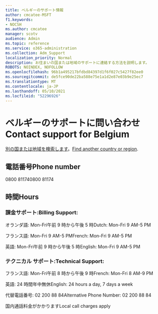```yaml
---
title: ベルギーのサポート情報
author: cmcatee-MSFT
f1.keywords:
- NOCSH
ms.author: cmcatee
manager: scotv
audience: Admin
ms.topic: reference
ms.service: o365-administration
ms.collection: Adm_Support
localization_priority: Normal
description: お住まいの国または地域のサポートに連絡する方法を説明します。
ROBOTS: NOINDEX, NOFOLLOW
ms.openlocfilehash: 96b1a495217bfdbd84397d1f6f027c5427f82ee0
ms.sourcegitcommit: de5fce90de22ba588e75e1a1d2e87e03b9e25ec7
ms.translationtype: MT
ms.contentlocale: ja-JP
ms.lasthandoff: 05/10/2021
ms.locfileid: "52296926"
---
```

# <a name="contact-support-for-belgium"></a><span data-ttu-id="9e25e-103">ベルギーのサポートに問い合わせ</span><span class="sxs-lookup"><span data-stu-id="9e25e-103">Contact support for Belgium</span></span>

<span data-ttu-id="9e25e-104">[別の国または地域を検索します](../../business-video/get-help-support.md)。</span><span class="sxs-lookup"><span data-stu-id="9e25e-104">[Find another country or region](../../business-video/get-help-support.md).</span></span>

## <a name="phone-number"></a><span data-ttu-id="9e25e-105">電話番号</span><span class="sxs-lookup"><span data-stu-id="9e25e-105">Phone number</span></span>
<span data-ttu-id="9e25e-106">0800 81174</span><span class="sxs-lookup"><span data-stu-id="9e25e-106">0800 81174</span></span>

## <a name="hours"></a><span data-ttu-id="9e25e-107">時間</span><span class="sxs-lookup"><span data-stu-id="9e25e-107">Hours</span></span>
### <a name="billing-support"></a><span data-ttu-id="9e25e-108">課金サポート:</span><span class="sxs-lookup"><span data-stu-id="9e25e-108">Billing Support:</span></span>

<span data-ttu-id="9e25e-109">オランダ語: Mon-Fri午前 9 時から午後 5 時</span><span class="sxs-lookup"><span data-stu-id="9e25e-109">Dutch: Mon-Fri 9 AM-5 PM</span></span>

<span data-ttu-id="9e25e-110">フランス語: Mon-Fri 9 AM-5 PM</span><span class="sxs-lookup"><span data-stu-id="9e25e-110">French: Mon-Fri 9 AM-5 PM</span></span>

<span data-ttu-id="9e25e-111">英語: Mon-Fri午前 9 時から午後 5 時</span><span class="sxs-lookup"><span data-stu-id="9e25e-111">English: Mon-Fri 9 AM-5 PM</span></span>

### <a name="technical-support"></a><span data-ttu-id="9e25e-112">テクニカル サポート:</span><span class="sxs-lookup"><span data-stu-id="9e25e-112">Technical Support:</span></span>

<span data-ttu-id="9e25e-113">フランス語: Mon-Fri午前 8 時から午後 9 時</span><span class="sxs-lookup"><span data-stu-id="9e25e-113">French: Mon-Fri 8 AM-9 PM</span></span>

<span data-ttu-id="9e25e-114">英語: 24 時間年中無休</span><span class="sxs-lookup"><span data-stu-id="9e25e-114">English: 24 hours a day, 7 days a week</span></span>

<span data-ttu-id="9e25e-115">代替電話番号: 02 200 88 84</span><span class="sxs-lookup"><span data-stu-id="9e25e-115">Alternative Phone Number: 02 200 88 84</span></span>

<span data-ttu-id="9e25e-116">国内通話料金がかかります</span><span class="sxs-lookup"><span data-stu-id="9e25e-116">Local call charges apply</span></span>

